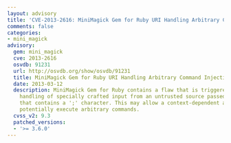 ```yaml
---
layout: advisory
title: 'CVE-2013-2616: MiniMagick Gem for Ruby URI Handling Arbitrary Command Injection'
comments: false
categories:
- mini_magick
advisory:
  gem: mini_magick
  cve: 2013-2616
  osvdb: 91231
  url: http://osvdb.org/show/osvdb/91231
  title: MiniMagick Gem for Ruby URI Handling Arbitrary Command Injection
  date: 2013-03-12
  description: MiniMagick Gem for Ruby contains a flaw that is triggered during the
    handling of specially crafted input from an untrusted source passed via a URL
    that contains a ';' character. This may allow a context-dependent attacker to
    potentially execute arbitrary commands.
  cvss_v2: 9.3
  patched_versions:
  - '>= 3.6.0'
---
```

